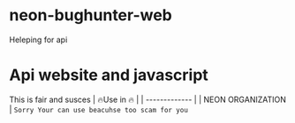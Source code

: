 # neon-bughunter-web
Heleping for api
# Api website and javascript
This is fair and susces
| 🔥Use in 🔥  | 
| ------------- | 
| NEON ORGANIZATION  |
`Sorry Your can use beacuhse too scam for you`
